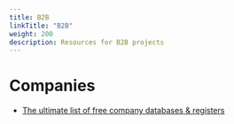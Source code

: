 ```yaml
---
title: B2B
linkTitle: "B2B"
weight: 200
description: Resources for B2B projects
---
```


# Companies

* [The ultimate list of free company databases & registers](https://medium.com/powrbot/the-ultimate-list-of-company-databases-registers-bfd779b4600f)